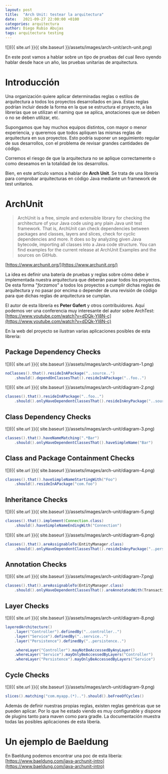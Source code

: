 ```yaml
---
layout: post
title:  "Arch Unit: testear la arquitectura"
date:   2021-09-27 22:00:00 +0100
categories: arquitectura
author: Diego Rubio Abujas
tags: arquitectura testing
---
```


![]({{ site.url }}{{ site.baseurl }}/assets/images/arch-unit/arch-unit.png)

En este post vamos a hablar sobre un tipo de pruebas del cual llevo oyendo hablar desde hace un año, las pruebas unitarias de arquitectura.

# Introducción

Una organización quiere aplicar determinadas reglas o estilos de arquitectura a todos los proyectos  desarrollados en java. Estas reglas podrían incluir desde la forma en la que se estructura el proyecto, a las librerías que se utilizan el naming que se aplica, anotaciones que se deben o no se deben utilizar, etc.

Supongamos que hay muchos equipos distintos, con mayor o menor experiencia, y queremos que todos apliquen las mismas reglas de arquitectura en sus proyectos. Esto podría suponer un seguimiento regular de sus desarrollos, con el problema de revisar grandes cantidades de código.

Corremos el riesgo de que la arquitectura no se aplique correctamente o como deseamos en la totalidad de los desarrollos.

Bien, en este artículo vamos a hablar de **Arch Unit**. Se trata de una librería  para comprobar arquitecturas en código Java mediante un framework de test unitarios. 

# ArchUnit

> ArchUnit is a free, simple and extensible library for checking the architecture of your Java code using any plain Java unit test framework. That is, ArchUnit can check dependencies between packages and classes, layers and slices, check for cyclic dependencies and more. It does so by analyzing given Java bytecode, importing all classes into a Java code structure. You can find examples for the current release at ArchUnit Examples and the sources on GitHub.

[https://www.archunit.org/](https://www.archunit.org/)

La idea es definir una batería de pruebas y reglas sobre cómo debe ir implementada nuestra arquitectura que deberán pasar todos los proyectos. De esta forma "*forzamos*" a todos los proyectos a cumplir dichas reglas de arquitectura y no pasar por encima o depender de una revisión de código para que dichas reglas de arquitectura se cumplan.

El autor de esta librería es **Peter Gafert** y otros contribuidores. Aquí podemos ver una conferencia muy interesante del autor sobre ArchTest: [https://www.youtube.com/watch?v=dDQk-YI8N-c](https://www.youtube.com/watch?v=dDQk-YI8N-c)

En la web del proyecto se ilustran varias aplicaciones posibles de esta librería:

## **Package Dependency Checks**

![]({{ site.url }}{{ site.baseurl }}/assets/images/arch-unit/diagram-1.png)

```java
noClasses().that().resideInAPackage("..source..")
    .should().dependOnClassesThat().resideInAPackage("..foo..")
```

![]({{ site.url }}{{ site.baseurl }}/assets/images/arch-unit/diagram-2.png)


```java
classes().that().resideInAPackage("..foo..")
    .should().onlyHaveDependentClassesThat().resideInAnyPackage("..source.one..", "..foo..")
```

## **Class Dependency Checks**

![]({{ site.url }}{{ site.baseurl }}/assets/images/arch-unit/diagram-3.png)

```java
classes().that().haveNameMatching(".*Bar")
    .should().onlyHaveDependentClassesThat().haveSimpleName("Bar")
```

## **Class and Package Containment Checks**

![]({{ site.url }}{{ site.baseurl }}/assets/images/arch-unit/diagram-4.png)


```java
classes().that().haveSimpleNameStartingWith("Foo")
    .should().resideInAPackage("com.foo")
```

## **Inheritance Checks**

![]({{ site.url }}{{ site.baseurl }}/assets/images/arch-unit/diagram-5.png)


```java
classes().that().implement(Connection.class)
    .should().haveSimpleNameEndingWith("Connection")
```

![]({{ site.url }}{{ site.baseurl }}/assets/images/arch-unit/diagram-6.png)

```java
classes().that().areAssignableTo(EntityManager.class)
    .should().onlyHaveDependentClassesThat().resideInAnyPackage("..persistence..")
```

## **Annotation Checks**

![]({{ site.url }}{{ site.baseurl }}/assets/images/arch-unit/diagram-7.png)


```java
classes().that().areAssignableTo(EntityManager.class)
    .should().onlyHaveDependentClassesThat().areAnnotatedWith(Transactional.class)
```

## **Layer Checks**

![]({{ site.url }}{{ site.baseurl }}/assets/images/arch-unit/diagram-8.png)


```java
layeredArchitecture()
    .layer("Controller").definedBy("..controller..")
    .layer("Service").definedBy("..service..")
    .layer("Persistence").definedBy("..persistence..")

    .whereLayer("Controller").mayNotBeAccessedByAnyLayer()
    .whereLayer("Service").mayOnlyBeAccessedByLayers("Controller")
    .whereLayer("Persistence").mayOnlyBeAccessedByLayers("Service")
```

## **Cycle Checks**

![]({{ site.url }}{{ site.baseurl }}/assets/images/arch-unit/diagram-9.png)


```java
slices().matching("com.myapp.(*)..").should().beFreeOfCycles()
```

Además de definir nuestras propias reglas, existen reglas genéricas que se pueden aplicar. Por lo que he estado viendo es muy configurable y dispone de plugins tanto para maven como para gradle. La documentación muestra todas las posibles aplicaciones de esta libería. 

# Un ejemplo de Baeldung

En Baeldung podemos encontrar una poc de esta libería:                            [https://www.baeldung.com/java-archunit-intro](https://www.baeldung.com/java-archunit-intro)
